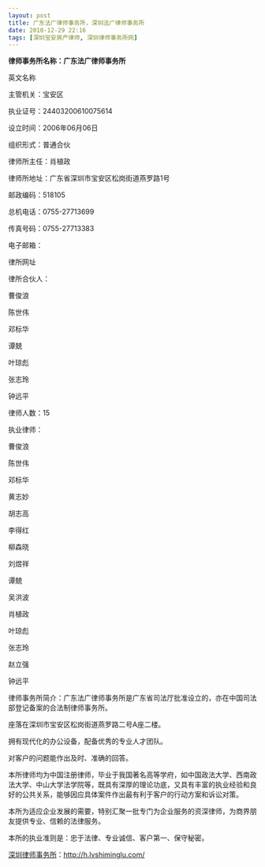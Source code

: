 ```yaml
---
layout: post
title: 广东法广律师事务所，深圳法广律师事务所
date: 2010-12-29 22:16
tags: [深圳宝安房产律师, 深圳律师事务所网]
---
```

<strong>律师事务所名称：广东法广律师事务所</strong>

英文名称

主管机关：宝安区

执业证号：24403200610075614

设立时间：2006年06月06日

组织形式：普通合伙

律师所主任：肖植政

律师所地址：广东省深圳市宝安区松岗街道燕罗路1号

邮政编码：518105

总机电话：0755-27713699

传真号码：0755-27713383

电子邮箱：

律所网址

律所合伙人：

曹俊浪

陈世伟

邓标华

谭兢

叶琼彪

张志玲

钟远平

律师人数：15

执业律师：

曹俊浪

陈世伟

邓标华

黄志妙

胡志高

李得红

柳森晓

刘煜祥

谭兢

吴洪波

肖植政

叶琼彪

张志玲

赵立强

钟远平

律师事务所简介：广东法广律师事务所是广东省司法厅批准设立的，亦在中国司法部登记备案的合法制律师事务所。

座落在深圳市宝安区松岗街道燕罗路二号A座二楼。

拥有现代化的办公设备，配备优秀的专业人才团队。

对客户的问题能作出及时、准确的回答。

本所律师均为中国注册律师，毕业于我国著名高等学府，如中国政法大学、西南政法大学、中山大学法学院等，既具有深厚的理论功底，又具有丰富的执业经验和良好的公共关系，能够因应具体案件作出最有利于客户的行动方案和诉讼对策。

本所为适应企业发展的需要，特别汇聚一批专门为企业服务的资深律师，为商界朋友提供专业、信赖的法律服务。

本所的执业准则是：忠于法律、专业诚信、客户第一、保守秘密。



<a href="http://h.lvshiminglu.com/">深圳律师事务所</a>：<a href="http://h.lvshiminglu.com/">http://h.lvshiminglu.com/</a>

